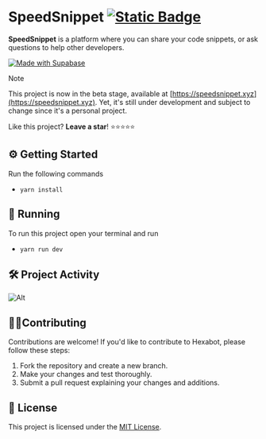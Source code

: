 # SpeedSnippet [![Static Badge](https://img.shields.io/badge/by-libyzxy0-brightgreen?style=flat&logo=github&color=%2322d3ee)](https://libyzxy0.com)


**SpeedSnippet** is a platform where you can share your code snippets, or ask questions to help other developers.

[![Made with Supabase](https://supabase.com/badge-made-with-supabase-dark.svg)](https://supabase.com)

> [!NOTE]  
> This project is now in the beta stage, available at [https://speedsnippet.xyz](https://speedsnippet.xyz). Yet, it's still under development and subject to change since it's a personal project.

Like this project? **Leave a star**! ⭐⭐⭐⭐⭐

## ⚙️ Getting Started

Run the following commands

- `yarn install`

## 🚀 Running

To run this project open your terminal and run

- `yarn run dev`

## 🛠️ Project Activity

![Alt](https://repobeats.axiom.co/api/embed/3d19be24c0d5efeba949257cf2e915a12ab8c00f.svg "Repobeats analytics image")

## 👷‍♂️Contributing
Contributions are welcome! If you'd like to contribute to Hexabot, please follow these steps:

1. Fork the repository and create a new branch.
2. Make your changes and test thoroughly.
3. Submit a pull request explaining your changes and additions.

## 📃 License

This project is licensed under the [MIT License](LICENSE).